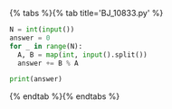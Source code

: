 {% tabs %}{% tab title='BJ_10833.py' %}

```py
N = int(input())
answer = 0
for _ in range(N):
  A, B = map(int, input().split())
  answer += B % A

print(answer)
```

{% endtab %}{% endtabs %}
